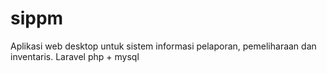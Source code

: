 # sippm
Aplikasi web desktop untuk sistem informasi pelaporan, pemeliharaan dan inventaris. Laravel php + mysql
